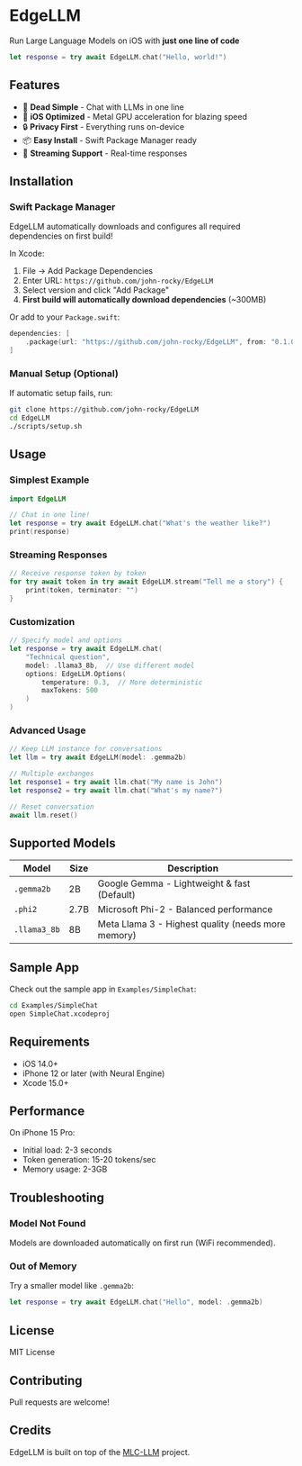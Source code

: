 # EdgeLLM

Run Large Language Models on iOS with **just one line of code**

```swift
let response = try await EdgeLLM.chat("Hello, world!")
```

## Features

- 🚀 **Dead Simple** - Chat with LLMs in one line
- 📱 **iOS Optimized** - Metal GPU acceleration for blazing speed
- 🔒 **Privacy First** - Everything runs on-device
- 📦 **Easy Install** - Swift Package Manager ready
- 🌊 **Streaming Support** - Real-time responses

## Installation

### Swift Package Manager

EdgeLLM automatically downloads and configures all required dependencies on first build!

In Xcode:

1. File → Add Package Dependencies
2. Enter URL: `https://github.com/john-rocky/EdgeLLM`
3. Select version and click "Add Package"
4. **First build will automatically download dependencies** (~300MB)

Or add to your `Package.swift`:

```swift
dependencies: [
    .package(url: "https://github.com/john-rocky/EdgeLLM", from: "0.1.0")
]
```

### Manual Setup (Optional)

If automatic setup fails, run:

```bash
git clone https://github.com/john-rocky/EdgeLLM
cd EdgeLLM
./scripts/setup.sh
```

## Usage

### Simplest Example

```swift
import EdgeLLM

// Chat in one line!
let response = try await EdgeLLM.chat("What's the weather like?")
print(response)
```

### Streaming Responses

```swift
// Receive response token by token
for try await token in try await EdgeLLM.stream("Tell me a story") {
    print(token, terminator: "")
}
```

### Customization

```swift
// Specify model and options
let response = try await EdgeLLM.chat(
    "Technical question",
    model: .llama3_8b,  // Use different model
    options: EdgeLLM.Options(
        temperature: 0.3,  // More deterministic
        maxTokens: 500
    )
)
```

### Advanced Usage

```swift
// Keep LLM instance for conversations
let llm = try await EdgeLLM(model: .gemma2b)

// Multiple exchanges
let response1 = try await llm.chat("My name is John")
let response2 = try await llm.chat("What's my name?")

// Reset conversation
await llm.reset()
```

## Supported Models

| Model | Size | Description |
|-------|------|-------------|
| `.gemma2b` | 2B | Google Gemma - Lightweight & fast (Default) |
| `.phi2` | 2.7B | Microsoft Phi-2 - Balanced performance |
| `.llama3_8b` | 8B | Meta Llama 3 - Highest quality (needs more memory) |

## Sample App

Check out the sample app in `Examples/SimpleChat`:

```bash
cd Examples/SimpleChat
open SimpleChat.xcodeproj
```

## Requirements

- iOS 14.0+
- iPhone 12 or later (with Neural Engine)
- Xcode 15.0+

## Performance

On iPhone 15 Pro:
- Initial load: 2-3 seconds
- Token generation: 15-20 tokens/sec
- Memory usage: 2-3GB

## Troubleshooting

### Model Not Found

Models are downloaded automatically on first run (WiFi recommended).

### Out of Memory

Try a smaller model like `.gemma2b`:

```swift
let response = try await EdgeLLM.chat("Hello", model: .gemma2b)
```

## License

MIT License

## Contributing

Pull requests are welcome!

## Credits

EdgeLLM is built on top of the [MLC-LLM](https://github.com/mlc-ai/mlc-llm) project.
